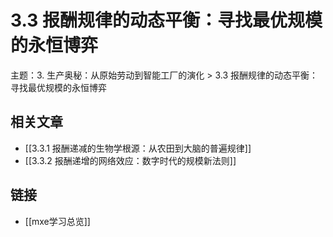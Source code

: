 # 3.3 报酬规律的动态平衡：寻找最优规模的永恒博弈

主题：3. 生产奥秘：从原始劳动到智能工厂的演化 > 3.3 报酬规律的动态平衡：寻找最优规模的永恒博弈

## 相关文章

- [[3.3.1 报酬递减的生物学根源：从农田到大脑的普遍规律]]
- [[3.3.2 报酬递增的网络效应：数字时代的规模新法则]]

## 链接

- [[mxe学习总览]]
